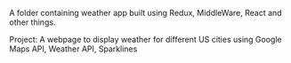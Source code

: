 A folder containing weather app built using Redux, MiddleWare, React and other things.

Project:
A webpage to display weather for different US cities using Google Maps API, Weather API, Sparklines

